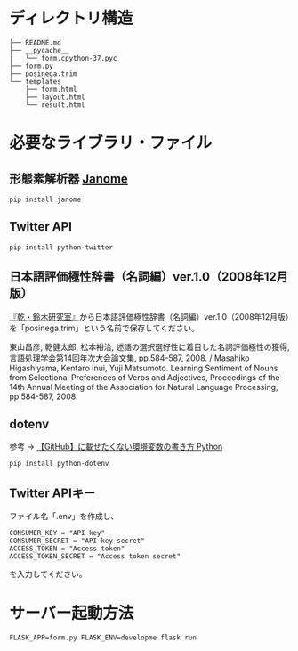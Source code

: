 # ディレクトリ構造

```
├── README.md
├── __pycache__
│   └── form.cpython-37.pyc
├── form.py
├── posinega.trim
└── templates
    ├── form.html
    ├── layout.html
    └── result.html

```

# 必要なライブラリ・ファイル

## 形態素解析器 [Janome](https://mocobeta.github.io/janome/)

```
pip install janome
```

## Twitter API
```
pip install python-twitter
```

## 日本語評価極性辞書（名詞編）ver.1.0（2008年12月版）

[『乾・鈴木研究室』](http://www.cl.ecei.tohoku.ac.jp/index.php?Open%20Resources%2FJapanese%20Sentiment%20Polarity%20Dictionary)から日本語評価極性辞書（名詞編）ver.1.0（2008年12月版）を「posinega.trim」という名前で保存してください。

東山昌彦, 乾健太郎, 松本裕治, 述語の選択選好性に着目した名詞評価極性の獲得, 言語処理学会第14回年次大会論文集, pp.584-587, 2008. / Masahiko Higashiyama, Kentaro Inui, Yuji Matsumoto. Learning Sentiment of Nouns from Selectional Preferences of Verbs and Adjectives, Proceedings of the 14th Annual Meeting of the Association for Natural Language Processing, pp.584-587, 2008.

## dotenv
参考 → [【GitHub】に載せたくない環境変数の書き方 Python](https://qiita.com/hedgehoCrow/items/2fd56ebea463e7fc0f5b)
```
pip install python-dotenv
```

## Twitter APIキー
ファイル名「.env」を作成し、

```
CONSUMER_KEY = "API key"
CONSUMER_SECRET = "API key secret"
ACCESS_TOKEN = "Access token"
ACCESS_TOKEN_SECRET = "Access token secret"
```
を入力してください。

# サーバー起動方法
```
FLASK_APP=form.py FLASK_ENV=developme flask run
```
